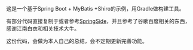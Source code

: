 这是一个基于Spring Boot + MyBatis +Shiro的示例，用Gradle做构建工具。

有部分代码直接复制于或者参考[SpringSide](http://springside.github.io)，并且参考了谷歌百度相关的东西，感谢江南白衣和相关技术大牛。

这份代码，会做为本人自己的总结，会不定期更新完善功能。
